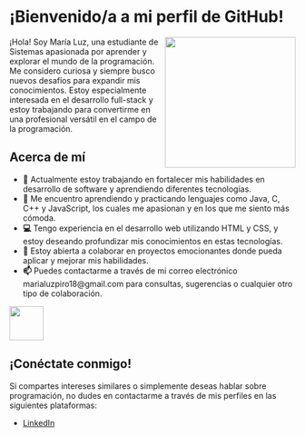 <h1>¡Bienvenido/a a mi perfil de GitHub!</h1>
<img align='right' src="https://media.giphy.com/media/ieyl9zmCjO4b4t6qoY/giphy.gif" width="230">

  <p>¡Hola! Soy María Luz, una estudiante de Sistemas apasionada por aprender y explorar el mundo de la programación. Me considero curiosa y siempre busco nuevos desafíos para expandir mis conocimientos. Estoy especialmente interesada en el desarrollo full-stack y estoy trabajando para convertirme en una profesional versátil en el campo de la programación.</p>

   <h2>Acerca de mí</h2>

   <ul>
        <li>
            <strong>🔭</strong> Actualmente estoy trabajando en fortalecer mis habilidades en desarrollo de software y aprendiendo diferentes tecnologías.
        </li>
        <li>
            <strong>🌱</strong> Me encuentro aprendiendo y practicando lenguajes como Java, C, C++ y JavaScript, los cuales me apasionan y en los que me siento más cómoda.
        </li>
        <li>
            <strong>💻</strong> Tengo experiencia en el desarrollo web utilizando HTML y CSS, y estoy deseando profundizar mis conocimientos en estas tecnologías.
        </li>
        <li>
            <strong>👯</strong> Estoy abierta a colaborar en proyectos emocionantes donde pueda aplicar y mejorar mis habilidades.
        </li>
        <li>
            <strong>📫</strong> Puedes contactarme a través de mi correo electrónico marialuzpiro18@gmail.com para consultas, sugerencias o cualquier otro tipo de colaboración.
        </li>
    </ul>
<img src="https://media.giphy.com/media/LnQjpWaON8nhr21vNW/giphy.gif" width="60">
   <h2>¡Conéctate conmigo!</h2>

   <p>Si compartes intereses similares o simplemente deseas hablar sobre programación, no dudes en contactarme a
        través de mis perfiles en las siguientes plataformas:</p>

   <ul>
        <li>
            <a href="https://www.linkedin.com/in/mar%C3%ADa-luz-piro-655466234">LinkedIn</a

